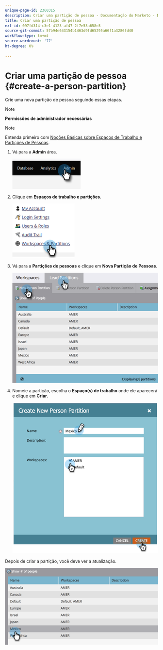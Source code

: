 ```yaml
---
unique-page-id: 2360315
description: Criar uma partição de pessoa - Documentação do Marketo - Documentação do produto
title: Criar uma partição de pessoa
exl-id: 097fd314-c3e1-4123-af47-2f7e53a658e3
source-git-commit: 57b94e643154b1463d9fd65295a66f1a3286fd40
workflow-type: tm+mt
source-wordcount: '77'
ht-degree: 0%

---
```


# Criar uma partição de pessoa {#create-a-person-partition}

Crie uma nova partição de pessoa seguindo essas etapas.

>[!NOTE]
>
>**Permissões de administrador necessárias**

>[!NOTE]
>
>Entenda primeiro com [Noções Básicas sobre Espaços de Trabalho e Partições de Pessoas](/help/marketo/product-docs/administration/workspaces-and-person-partitions/understanding-workspaces-and-person-partitions.md).

1. Vá para a **Admin** área.

   ![](assets/create-a-person-partition-1.png)

1. Clique em **Espaços de trabalho e partições**.

   ![](assets/create-a-person-partition-2.png)

1. Vá para a **Partições de pessoas** e clique em **Nova Partição de Pessoas**.

   ![](assets/create-a-person-partition-3.png)

1. Nomeie a partição, escolha o **Espaço(s) de trabalho** onde ele aparecerá e clique em **Criar**.

   ![](assets/create-a-person-partition-4.png)

Depois de criar a partição, você deve ver a atualização.

![](assets/create-a-person-partition-5.png)
